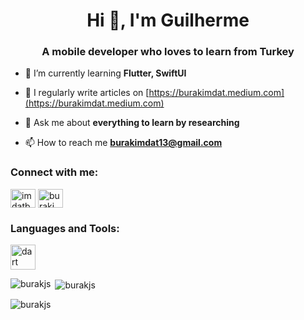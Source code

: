 <h1 align="center">Hi 👋, I'm Guilherme</h1>
<h3 align="center">A mobile developer who loves to learn from Turkey</h3>



- 🌱 I’m currently learning **Flutter, SwiftUI**

- 📝 I regularly write articles on [https://burakimdat.medium.com](https://burakimdat.medium.com)

- 💬 Ask me about **everything to learn by researching**

- 📫 How to reach me **burakimdat13@gmail.com**

<h3 align="left">Connect with me:</h3>
<p align="left">
        <a href="hhttps://twitter.com/GuilhermeGUIUIG" target="_blank"><img align="center"
                        src="https://raw.githubusercontent.com/rahuldkjain/github-profile-readme-generator/master/src/images/icons/Social/twitter.svg"
                        alt="imdatburak" height="30" width="40" /></a>
        <a href="https://www.linkedin.com/in/guilhermequaresma/" target="blank"><img align="center"
                        src="https://raw.githubusercontent.com/rahuldkjain/github-profile-readme-generator/master/src/images/icons/Social/linked-in-alt.svg"
                        alt="burakimdat" height="30" width="40" /></a>
</p>

<h3 align="left">Languages and Tools:</h3>

<p align="left">
<a href="https://dart.dev" target="_blank" rel="noreferrer"> <img src="https://www.vectorlogo.zone/logos/dartlang/dartlang-icon.svg" alt="dart" width="40" height="40"/> </a> 
</p>

<p><img align="left"
                src="https://github-readme-stats.vercel.app/api/top-langs?username=burakjs&show_icons=true&locale=en&layout=compact"
                alt="burakjs" /></p>

<p>&nbsp;<img align="center" src="https://github-readme-stats.vercel.app/api?username=burakjs&show_icons=true&locale=en"
                alt="burakjs" /></p>

<p><img align="center" src="https://github-readme-streak-stats.herokuapp.com/?user=burakjs&" alt="burakjs" /></p>